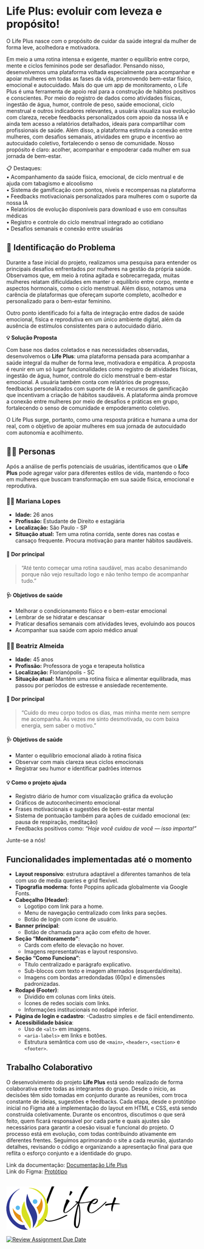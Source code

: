 <h1>Life Plus: evoluir com leveza e propósito!</h1>

O Life Plus nasce com o propósito de cuidar da saúde integral da mulher de forma leve, acolhedora e motivadora.

Em meio a uma rotina intensa e exigente, manter o equilíbrio entre corpo, mente e ciclos femininos pode ser desafiador. Pensando nisso, desenvolvemos uma plataforma voltada especialmente para acompanhar e apoiar mulheres em todas as fases da vida, promovendo bem-estar físico, emocional e autocuidado.
Mais do que um app de monitoramento, o Life Plus é uma ferramenta de apoio real para a construção de hábitos positivos e conscientes.
Por meio do registro de dados como atividades físicas, ingestão de água, humor, controle de peso, saúde emocional, ciclo menstrual e outros indicadores relevantes, a usuária visualiza sua evolução com clareza, recebe feedbacks personalizados com apoio da nossa IA e ainda tem acesso a relatórios detalhados, ideais para compartilhar com profissionais de saúde.
Além disso, a plataforma estimula a conexão entre mulheres, com desafios semanais, atividades em grupo e incentivo ao autocuidado coletivo, fortalecendo o senso de comunidade.
Nosso propósito é claro: acolher, acompanhar e empoderar cada mulher em sua jornada de bem-estar.

📋 Destaques:<br>
• Acompanhamento da saúde física, emocional, de ciclo mentrual e de ajuda com tabagismo e alcoolismo<br>
• Sistema de gamificação com pontos, níveis e recompensas na plataforma<br>
• Feedbacks motivacionais personalizados para mulheres com o suporte da nossa IA<br>
• Relatórios de evolução disponíveis para download e uso em consultas médicas<br>
• Registro e controle do ciclo menstrual integrado ao cotidiano<br>
• Desafios semanais e conexão entre usuárias<br>

## 🧩 Identificação do Problema

Durante a fase inicial do projeto, realizamos uma pesquisa para entender os principais desafios enfrentados por mulheres na gestão da própria saúde. Observamos que, em meio à rotina agitada e sobrecarregada, muitas mulheres relatam dificuldades em manter o equilíbrio entre corpo, mente e aspectos hormonais, como o ciclo menstrual. Além disso, notamos uma carência de plataformas que ofereçam suporte completo, acolhedor e personalizado para o bem-estar feminino.

Outro ponto identificado foi a falta de integração entre dados de saúde emocional, física e reprodutiva em um único ambiente digital, além da ausência de estímulos consistentes para o autocuidado diário.


**💡 Solução Proposta**

Com base nos dados coletados e nas necessidades observadas, desenvolvemos o **Life Plus**: uma plataforma pensada para acompanhar a saúde integral da mulher de forma leve, motivadora e empática.
A proposta é reunir em um só lugar funcionalidades como registro de atividades físicas, ingestão de água, humor, controle do ciclo menstrual e bem-estar emocional. A usuária também conta com relatórios de progresso, feedbacks personalizados com suporte de IA e recursos de gamificação que incentivam a criação de hábitos saudáveis.
A plataforma ainda promove a conexão entre mulheres por meio de desafios e práticas em grupo, fortalecendo o senso de comunidade e empoderamento coletivo.

O Life Plus surge, portanto, como uma resposta prática e humana a uma dor real, com o objetivo de apoiar mulheres em sua jornada de autocuidado com autonomia e acolhimento.

## 👩‍💼 Personas

Após a análise de perfis potenciais de usuárias, identificamos que o **Life Plus** pode agregar valor para diferentes estilos de vida, mantendo o foco em mulheres que buscam transformação em sua saúde física, emocional e reprodutiva.

### 🧍‍♀️ Mariana Lopes

- **Idade:** 26 anos  
- **Profissão:** Estudante de Direito e estagiária  
- **Localização:** São Paulo - SP  
- **Situação atual:** Tem uma rotina corrida, sente dores nas costas e cansaço frequente. Procura motivação para manter hábitos saudáveis.

#### 🧠 Dor principal
> “Até tento começar uma rotina saudável, mas acabo desanimando porque não vejo resultado logo e não tenho tempo de acompanhar tudo.”

#### 🩺 Objetivos de saúde
- Melhorar o condicionamento físico e o bem-estar emocional  
- Lembrar de se hidratar e descansar  
- Praticar desafios semanais com atividades leves, evoluindo aos poucos  
- Acompanhar sua saúde com apoio médico anual

### 🧘‍♀️ Beatriz Almeida

- **Idade:** 45 anos  
- **Profissão:** Professora de yoga e terapeuta holística  
- **Localização:** Florianópolis - SC  
- **Situação atual:** Mantém uma rotina física e alimentar equilibrada, mas passou por períodos de estresse e ansiedade recentemente.

#### 🧠 Dor principal
> “Cuido do meu corpo todos os dias, mas minha mente nem sempre me acompanha. Às vezes me sinto desmotivada, ou com baixa energia, sem saber o motivo.”

#### 🩺 Objetivos de saúde
- Manter o equilíbrio emocional aliado à rotina física  
- Observar com mais clareza seus ciclos emocionais  
- Registrar seu humor e identificar padrões internos

#### 💡 Como o projeto ajuda
- Registro diário de humor com visualização gráfica da evolução  
- Gráficos de autoconhecimento emocional  
- Frases motivacionais e sugestões de bem-estar mental  
- Sistema de pontuação também para ações de cuidado emocional (ex: pausa de respiração, meditação)  
- Feedbacks positivos como: *“Hoje você cuidou de você — isso importa!”*

Junte-se a nós!

<h2>Funcionalidades implementadas até o momento</h2>

- **Layout responsivo**: estrutura adaptável a diferentes tamanhos de tela com uso de media queries e grid flexível.
- **Tipografia moderna**: fonte Poppins aplicada globalmente via Google Fonts.
- **Cabeçalho (Header)**:
  - Logotipo com link para a home.
  - Menu de navegação centralizado com links para seções.
  - Botão de login com ícone de usuário.
- **Banner principal**:
  - Botão de chamada para ação com efeito de hover.
- **Seção “Monitoramento”**:
  - Cards com efeito de elevação no hover.
  - Imagens representativas e layout responsivo.
- **Seção “Como Funciona”**:
  - Título centralizado e parágrafo explicativo.
  - Sub-blocos com texto e imagem alternados (esquerda/direita).
  - Imagens com bordas arredondadas (60px) e dimensões padronizadas.
- **Rodapé (Footer)**:
  - Dividido em colunas com links úteis.
  - Ícones de redes sociais com links.
  - Informações institucionais no rodapé inferior.
- **Página de login e cadastro**:
  -Cadastro simples e de fácil entendimento.
- **Acessibilidade básica**:
  - Uso de `<alt>` em imagens.
  - `<aria-labels>` em links e botões.
  - Estrutura semântica com uso de `<main>`, `<header>`, `<section>` e `<footer>`.

## Trabalho Colaborativo

O desenvolvimento do projeto **Life Plus** está sendo realizado de forma colaborativa entre todas as integrantes do grupo. Desde o início, as decisões têm sido tomadas em conjunto durante as reuniões, com troca constante de ideias, sugestões e feedbacks.
Cada etapa, desde o protótipo inicial no Figma até a implementação do layout em HTML e CSS, está sendo construída coletivamente. Durante os encontros, discutimos o que será feito, quem ficará responsável por cada parte e quais ajustes são necessários para garantir a coesão visual e funcional do projeto.
O processo está em evolução, com todas contribuindo ativamente em diferentes frentes. Seguimos aprimorando o site a cada reunião, ajustando detalhes, revisando o código e organizando a apresentação final para que reflita o esforço conjunto e a identidade do grupo.


Link da documentação: [Documentação Life Plus](https://www.notion.so/1d094b73ae5080e59169c23d77f23fe7?v=1d094b73ae508078b811000c7512039a&pvs=4)<br>
Link do Figma: [Protótipo](https://www.figma.com/design/dCNEopczakwsf3lQJQwdoP/Projeto-Entreprise-Challenge?node-id=81-311&t=FyaysI9UU1LKKghw-1)

<br>![Logo da Life Plus](/assets/img/logo_readme.png)


[![Review Assignment Due Date](https://classroom.github.com/assets/deadline-readme-button-22041afd0340ce965d47ae6ef1cefeee28c7c493a6346c4f15d667ab976d596c.svg)](https://classroom.github.com/a/KkCLMwje)
